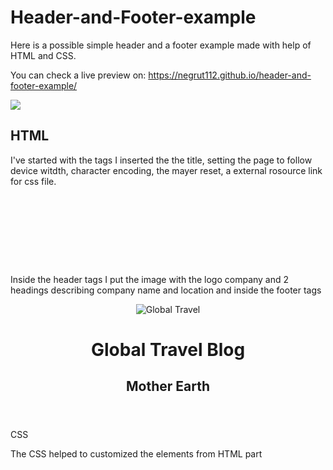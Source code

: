 # Header-and-Footer-example

Here is a possible simple header and a footer example made with help of HTML and CSS.

You can check a live preview on: https://negrut112.github.io/header-and-footer-example/

<img src="https://i.imgur.com/Oq91jUj.jpg">

## HTML
I've started with the <head> tags I inserted the the title, setting the page to follow device witdth, character encoding, the mayer reset, a external rosource link for css file.
<pre><code>
  <meta charset="utf-8">
  <meta name="viewport" content="width=device-width">
  <link rel="stylesheet" href="https://cdnjs.cloudflare.com/ajax/libs/meyer-reset/2.0/reset.css">
  <link href="https://fonts.googleapis.com/css?family=Raleway%7CRubik:400" rel="stylesheet">
  <link rel="stylesheet" type="text/css" href="main.css">
  <title>Header and Footer</title>
 </code></pre> 
Inside the header tags I put the image with the logo company and 2 headings describing company name and location and inside the footer tags 

<header>
  <img src="https://i.imgur.com/GCNudvW.jpg" alt="Global Travel">
  <h1>Global Travel Blog</h1>
  <h2>Mother Earth</h2>
</header>

CSS

The CSS helped to customized the elements from HTML part





